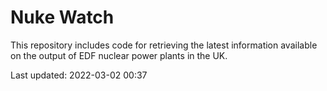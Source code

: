 # Nuke Watch

This repository includes code for retrieving the latest information available on the output of EDF nuclear power plants in the UK.

Last updated: 2022-03-02 00:37